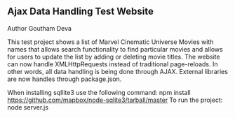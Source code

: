 ## Ajax Data Handling Test Website

Author Goutham Deva  

This test project shows a list of Marvel Cinematic Universe Movies with names that allows search functionality to find particular movies and allows for users to update the list by adding or deleting movie titles. The website can now handle XMLHttpRequests instead of traditional page-reloads. In other words, all data handling is being done through AJAX. External libraries are now handles through package.json.

When installing sqllite3 use the following command: npm install https://github.com/mapbox/node-sqlite3/tarball/master
To run the project: node server.js
